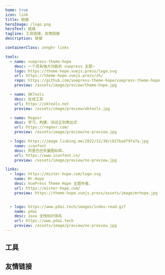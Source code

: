 ```yaml
---
home: true
icon: link
title: 链接
heroImage: /logo.png
heroText: 链接
tagline: 工具链接，友情链接
description: 链接

containerClass: zenghr links

tools:
  - name: vuepress-theme-hope
    desc: 一个具有强大功能的 vuepress 主题✨
    logo: https://theme-hope.vuejs.press/logo.svg
    url: https://theme-hope.vuejs.press/zh/
    repo: https://github.com/vuepress-theme-hope/vuepress-theme-hope
    preview: /assets/image/preview/theme-hope.jpg

  - name: OKTools
    desc: 在线工具
    url: https://oktools.net
    preview: /assets/image/preview/oktools.jpg

  - name: Regexr
    desc: 学习，构建，测试正则表达式
    url: https://regexr.com/
    preview: /assets/image/preview/no-preview.jpg

  - logo: https://image.liubing.me/2022/12/30/c827badf9fa7a.jpg
    name: iconfont
    desc: 阿里巴巴矢量图标库。
    url: https://www.iconfont.cn/
    preview: /assets/image/preview/no-preview.jpg

links:
  - logo: https://mister-hope.com/logo.svg
    name: Mr.Hope
    desc: VuePress Theme Hope 主题作者。
    url: https://mister-hope.com/
    preview: https://theme-hope.vuejs.press/assets/image/mrhope.jpg


  - logo: https://www.pdai.tech/images/index-read.gif
    name: pdai
    desc: Java 全栈知识体系
    url: https://www.pdai.tech
    preview: /assets/image/preview/no-preview.jpg
---
```


## 工具

<SiteInfo
  v-for="item in $frontmatter.tools"
  :key="item.link"
  v-bind="item"
/>

## 友情链接

<SiteInfo
  v-for="item in $frontmatter.links"
  :key="item.link"
  v-bind="item"
/>
